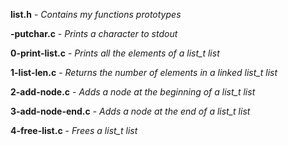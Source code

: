 **list.h** - *Contains my functions prototypes*

**-putchar.c** - *Prints a character to stdout*

**0-print-list.c** - *Prints all the elements of a list_t list*

**1-list-len.c** - *Returns the number of elements in a linked list_t list*

**2-add-node.c** - *Adds a node at the beginning of a list_t list*

**3-add-node-end.c** - *Adds a node at the end of a list_t list*

**4-free-list.c** - *Frees a list_t list*
